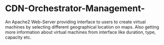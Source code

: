 # CDN-Orchestrator-Management-
An Apache2 Web-Server providing interface to users to create virtual machines by selecting different geographical location on maps. Also getting more information about virtual machines from interface like duration, type, capacity etc.
